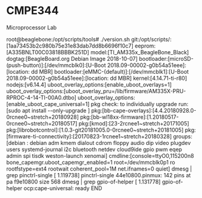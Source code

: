 # CMPE344
Microprocessor Lab

root@beaglebone:/opt/scripts/tools# ./version.sh
git:/opt/scripts/:[1aa73453b2c980b75e31e83dab7dd8b6696f10c7]
eeprom:[A335BNLT00C03818BBBK251D]
model:[TI_AM335x_BeagleBone_Black]
dogtag:[BeagleBoard.org Debian Image 2018-10-07]
bootloader:[microSD-(push-button)]:[/dev/mmcblk0]:[U-Boot 2018.09-00002-g0b54a51eee]:[location: dd MBR]
bootloader:[eMMC-(default)]:[/dev/mmcblk1]:[U-Boot 2018.09-00002-g0b54a51eee]:[location: dd MBR]
kernel:[4.14.71-ti-r80]
nodejs:[v6.14.4]
uboot_overlay_options:[enable_uboot_overlays=1]
uboot_overlay_options:[uboot_overlay_pru=/lib/firmware/AM335X-PRU-RPROC-4-14-TI-00A0.dtbo]
uboot_overlay_options:[enable_uboot_cape_universal=1]
pkg check: to individually upgrade run: [sudo apt install --only-upgrade <pkg>]
pkg:[bb-cape-overlays]:[4.4.20180928.0-0rcnee0~stretch+20180928]
pkg:[bb-wl18xx-firmware]:[1.20180517-0rcnee0~stretch+20180517]
pkg:[kmod]:[23-2rcnee1~stretch+20171005]
pkg:[librobotcontrol]:[1.0.3-git20181005.0-0rcnee0~stretch+20181005]
pkg:[firmware-ti-connectivity]:[20170823-1rcnee1~stretch+20180328]
groups:[debian : debian adm kmem dialout cdrom floppy audio dip video plugdev users systemd-journal i2c bluetooth netdev cloud9ide gpio pwm eqep admin spi tisdk weston-launch xenomai]
cmdline:[console=ttyO0,115200n8 bone_capemgr.uboot_capemgr_enabled=1 root=/dev/mmcblk0p1 ro rootfstype=ext4 rootwait coherent_pool=1M net.ifnames=0 quiet]
dmesg | grep pinctrl-single
[    1.119738] pinctrl-single 44e10800.pinmux: 142 pins at pa f9e10800 size 568
dmesg | grep gpio-of-helper
[    1.131778] gpio-of-helper ocp:cape-universal: ready
END
